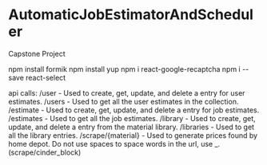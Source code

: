 # AutomaticJobEstimatorAndScheduler
Capstone Project

npm install formik
npm install yup
npm i react-google-recaptcha
npm i --save react-select

api calls:
/user - Used to create, get, update, and delete a entry for user estimates.
/users - Used to get all the user estimates in the collection.
/estimate - Used to create, get, update, and delete a entry for job estimates.
/estimates - Used to get all the job estimates.
/library - Used to create, get, update, and delete a entry from the material library.
/libraries - Used to get all the library entries.
/scrape/{material}  - Used to generate prices found by home depot. Do not use spaces to space words in the url, use _. (scrape/cinder_block)
